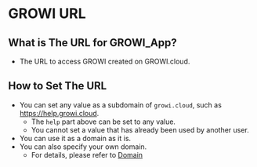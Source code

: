 # GROWI URL
## What is The URL for GROWI_App?
- The URL to access GROWI created on GROWI.cloud.

## How to Set The URL
- You can set any value as a subdomain of `growi.cloud`, such as https://help.growi.cloud.
    - The `help` part above can be set to any value.
    - You cannot set a value that has already been used by another user.
- You can use it as a domain as it is.
- You can also specify your own domain.
    - For details, please refer to [Domain](Domain/en/cloud/domain.html)